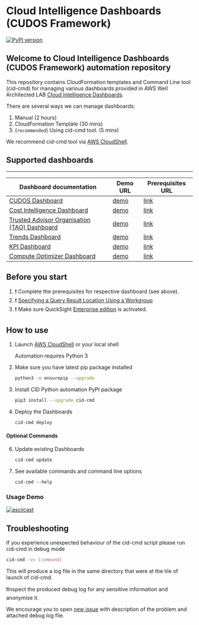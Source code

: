 # Cloud Intelligence Dashboards (CUDOS Framework)

[![PyPI version](https://badge.fury.io/py/cid-cmd.svg)](https://badge.fury.io/py/cid-cmd)

## Welcome to Cloud Intelligence Dashboards (CUDOS Framework) automation repository
This repository contains CloudFormation templates and Command Line tool (cid-cmd) for managing various dashboards provided in AWS Well Architected LAB [Cloud Intelligence Dashboards](https://www.wellarchitectedlabs.com/cost/200_labs/200_cloud_intelligence/).

There are several ways we can manage dashboards:
1. Manual (2 hours) 
2. CloudFormation Template (30 mins)
3. (`recommended`) Using cid-cmd tool. (5 mins) 

We recommend cid-cmd tool via [AWS CloudShell](https://console.aws.amazon.com/cloudshell/home).

## Supported dashboards
---
| Dashboard documentation | Demo URL | Prerequisites URL |
| --- | --- | --- |
| [CUDOS Dashboard](https://www.wellarchitectedlabs.com/cost/200_labs/200_cloud_intelligence/cost-usage-report-dashboards/dashboards/2b_cudos_dashboard/) | [demo](https://d1s0yx3p3y3rah.cloudfront.net/anonymous-embed?dashboard=cudos) | [link](https://wellarchitectedlabs.com/cost/200_labs/200_cloud_intelligence/cost-usage-report-dashboards/dashboards/1_prerequistes/) |
| [Cost Intelligence Dashboard](https://www.wellarchitectedlabs.com/cost/200_labs/200_cloud_intelligence/cost-usage-report-dashboards/dashboards/2a_cost_intelligence_dashboard/) | [demo](https://d1s0yx3p3y3rah.cloudfront.net/anonymous-embed?dashboard=cost_intelligence_dashboard) | [link](https://wellarchitectedlabs.com/cost/200_labs/200_cloud_intelligence/cost-usage-report-dashboards/dashboards/1_prerequistes/) |
| [Trusted Advisor Organisation (TAO) Dashboard](https://www.wellarchitectedlabs.com/cost/200_labs/200_cloud_intelligence/trusted-advisor-dashboards/) | [demo](https://d1s0yx3p3y3rah.cloudfront.net/anonymous-embed?dashboard=e1799d0d-166c-4e61-8fa6-5c927f70c799) | [link](https://wellarchitectedlabs.com/cost/200_labs/200_cloud_intelligence/trusted-advisor-dashboards/dashboards/1_prerequistes/) |
| [Trends Dashboard](https://www.wellarchitectedlabs.com/cost/200_labs/200_cloud_intelligence/cost-usage-report-dashboards/dashboards/3_additional_dashboards/#trends-dashboard) | [demo](https://d1s0yx3p3y3rah.cloudfront.net/anonymous-embed?dashboard=trends-dashboard) | [link](https://wellarchitectedlabs.com/cost/200_labs/200_cloud_intelligence/cost-usage-report-dashboards/dashboards/1_prerequistes/) |
| [KPI Dashboard](https://www.wellarchitectedlabs.com/cost/200_labs/200_cloud_intelligence/cost-usage-report-dashboards/dashboards/2c_kpi_dashboard/) | [demo](https://d1s0yx3p3y3rah.cloudfront.net/anonymous-embed?dashboard=kpi) | [link](https://wellarchitectedlabs.com/cost/200_labs/200_cloud_intelligence/cost-usage-report-dashboards/dashboards/1_prerequistes/) |
| [Compute Optimizer Dashboard](https://www.wellarchitectedlabs.com/cost/200_labs/200_cloud_intelligence/compute-optimizer-dashboards/) | [demo](https://d1s0yx3p3y3rah.cloudfront.net/anonymous-embed?dashboard=compute-optimizer-dashboard) | [link](https://wellarchitectedlabs.com/cost/200_labs/200_cloud_intelligence/compute-optimizer-dashboards/dashboards/1_prerequisites/) |


## Before you start
1. :heavy_exclamation_mark: Complete the prerequisites for respective dashboard (see above).
2. :heavy_exclamation_mark: [Specifying a Query Result Location Using a Workgroup](https://docs.aws.amazon.com/athena/latest/ug/querying.html#query-results-specify-location-workgroup)
3. :heavy_exclamation_mark: Make sure QuickSight [Enterprise edition](https://aws.amazon.com/premiumsupport/knowledge-center/quicksight-enterprise-account/) is activated.

## How to use

1. Launch [AWS CloudShell](https://console.aws.amazon.com/cloudshell/home) or your local shell

    Automation requires Python 3

2. Make sure you have latest pip package installed
    ```bash
    python3 -m ensurepip --upgrade
    ```

4. Install CID Python automation PyPI package
    ```bash
    pip3 install --upgrade cid-cmd
    ```

5. Deploy the Dashboards
    ```bash
    cid-cmd deploy
    ```
#### Optional Commands

6. Update existing Dashboards
    ```bash
    cid-cmd update
    ```

7. See available commands and command line options
    ```
    cid-cmd --help
    ```

### Usage Demo

   [![asciicast](https://asciinema.org/a/467770.svg)](https://asciinema.org/a/467770)

## Troubleshooting 

If you experience unexpected behaviour of the cid-cmd script please run cid-cmd in debug mode 

```bash
cid-cmd -vv [command]
```
    
This will produce a log file in the same directory that were at the tile of launch of cid-cmd. 

:heavy_exclamation_mark:Inspect the produced debug log for any sensitive information and anonymise it.

We encourage you to open [new issue](https://github.com/aws-samples/aws-cudos-framework-deployment/issues/new) with description of the problem and attached debug log file.
